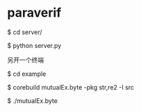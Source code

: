 # paraverif


$ cd server/

$ python server.py

另开一个终端    

$ cd example 

$ corebuild mutualEx.byte -pkg str,re2 -I src

$ ./mutualEx.byte